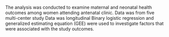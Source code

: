 The analysis was conducted to examine maternal and neonatal health outcomes among women attending antenatal clinic.
Data was from five multi-center study
Data was longitudinal
Binary logistic regression and generalized estimating equation (GEE) were used to investigate factors that were associated with the study outcomes.
